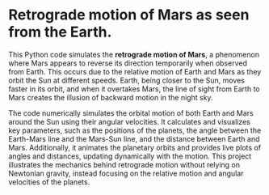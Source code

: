 # Retrograde motion of Mars as seen from the Earth.
This Python code simulates the **retrograde motion of Mars**, a phenomenon where Mars appears to reverse its direction temporarily when observed from Earth. This occurs due to the relative motion of Earth and Mars as they orbit the Sun at different speeds. Earth, being closer to the Sun, moves faster in its orbit, and when it overtakes Mars, the line of sight from Earth to Mars creates the illusion of backward motion in the night sky.

The code numerically simulates the orbital motion of both Earth and Mars around the Sun using their angular velocities. It calculates and visualizes key parameters, such as the positions of the planets, the angle between the Earth-Mars line and the Mars-Sun line, and the distance between Earth and Mars. Additionally, it animates the planetary orbits and provides live plots of angles and distances, updating dynamically with the motion. This project illustrates the mechanics behind retrograde motion without relying on Newtonian gravity, instead focusing on the relative motion and angular velocities of the planets.
